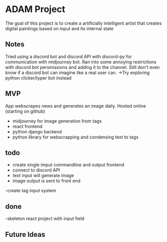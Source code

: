 # ADAM Project

The goal of this project is to create a artificially intelligent 
artist that creates digital paintings based on input and its internal state

## Notes
Tried using a discord bot and discord API with discord-py for communication with midjourney bot. Ran into some annoying restrictions with discord bot persmissions and adding it to the channel. Still don't even know if a discord bot can imagine like a real user can. ->Try exploring python clicker/typer bot instead


## MVP

App webscrapes news and generates an image daily. Hosted online (starting on github)
- midjourney for image generation from tags
- react frontend
- python django backend
-   python library for webscrapping and condensing text to tags



## todo
- create single imput commandline and output frontend
- connect to discord API
- text input will generate image
- image output is sent to front end

-create tag input system


## done
-skeleton react project with input field


## Future Ideas


